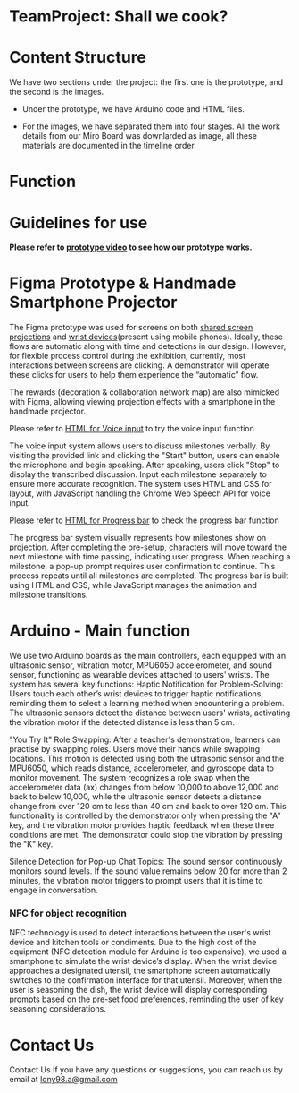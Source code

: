 # TeamProject: Shall we cook?

# Content Structure
We have two sections under the project: the first one is the prototype, and the second is the images.

* Under the prototype, we have Arduino code and HTML files.

* For the images, we have separated them into four stages. All the work details from our Miro Board was downlarded as image, all these materials are documented in the timeline order.

# Function

# Guidelines for use
**Please refer to [prototype video](https://youtu.be/z_AU-Dssteg?si=0W-s1Vil3uGfOGYu) to see how our prototype works.**

# Figma Prototype & Handmade Smartphone Projector

The Figma prototype was used for screens on both [shared screen projections](https://www.figma.com/proto/X5FIVdsP2S1bFrMx241lQ5/DECO3500-Progress-UI---Final-ver?page-id=0%3A1&node-id=2346-28127&node-type=canvas&viewport=275%2C179%2C0.06&t=uFzhnjl240XGxJ4u-1&scaling=contain&content-scaling=fixed&starting-point-node-id=2346%3A28127) and [wrist devices](https://www.figma.com/proto/X5FIVdsP2S1bFrMx241lQ5/DECO3500-Progress-UI---Final-ver?page-id=2001%3A33042&node-id=2001-33126&node-type=canvas&viewport=350%2C179%2C0.1&t=2iDlnNfuYctNtXDj-1&scaling=scale-down&content-scaling=fixed&starting-point-node-id=2001%3A33126)(present using mobile phones). Ideally, these flows are automatic along with time and detections in our design. However, for flexible process control during the exhibition, currently, most interactions between screens are clicking. A demonstrator will operate these clicks for users to help them experience the “automatic” flow.

The rewards (decoration & collaboration network map) are also mimicked with Figma, allowing viewing projection effects with a smartphone in the handmade projector. 


Please refer to [HTML for Voice input](https://lightskyblue.github.io/ShallWeCook/voice.html) to try the voice input function

The voice input system allows users to discuss milestones verbally. By visiting the provided link and clicking the "Start" button, users can enable the microphone and begin speaking. After speaking, users click "Stop" to display the transcribed discussion. Input each milestone separately to ensure more accurate recognition. The system uses HTML and CSS for layout, with JavaScript handling the Chrome Web Speech API for voice input.


Please refer to [HTML for Progress bar](https://lightskyblue.github.io/ShallWeCook/progress_bar.html) to check the progress bar function

The progress bar system visually represents how milestones show on projection. After completing the pre-setup, characters will move toward the next milestone with time passing, indicating user progress. When reaching a milestone, a pop-up prompt requires user confirmation to continue. This process repeats until all milestones are completed. The progress bar is built using HTML and CSS, while JavaScript manages the animation and milestone transitions.


# Arduino - Main function 
We use two Arduino boards as the main controllers, each equipped with an ultrasonic sensor, vibration motor, MPU6050 accelerometer, and sound sensor, functioning as wearable devices attached to users' wrists. The system has several key functions:
Haptic Notification for Problem-Solving: Users touch each other’s wrist devices to trigger haptic notifications, reminding them to select a learning method when encountering a problem. The ultrasonic sensors detect the distance between users' wrists, activating the vibration motor if the detected distance is less than 5 cm.

"You Try It" Role Swapping: After a teacher's demonstration, learners can practise by swapping roles. Users move their hands while swapping locations. This motion is detected using both the ultrasonic sensor and the MPU6050, which reads distance, accelerometer, and gyroscope data to monitor movement. The system recognizes a role swap when the accelerometer data (ax) changes from below 10,000 to above 12,000 and back to below 10,000, while the ultrasonic sensor detects a distance change from over 120 cm to less than 40 cm and back to over 120 cm. This functionality is controlled by the demonstrator only when pressing the "A" key, and the vibration motor provides haptic feedback when these three conditions are met. The demonstrator could stop the vibration by pressing the "K" key.

Silence Detection for Pop-up Chat Topics: The sound sensor continuously monitors sound levels. If the sound value remains below 20 for more than 2 minutes, the vibration motor triggers to prompt users that it is time to engage in conversation.

### NFC for object recognition ###
NFC technology is used to detect interactions between the user's wrist device and kitchen tools or condiments. Due to the high cost of the equipment (NFC detection module for Arduino is too expensive), we used a smartphone to simulate the wrist device’s display. When the wrist device approaches a designated utensil, the smartphone screen automatically switches to the confirmation interface for that utensil. Moreover, when the user is seasoning the dish, the wrist device will display corresponding prompts based on the pre-set food preferences, reminding the user of key seasoning considerations. 

# Contact Us
Contact Us
If you have any questions or suggestions, you can reach us by email at lony98.a@gmail.com
